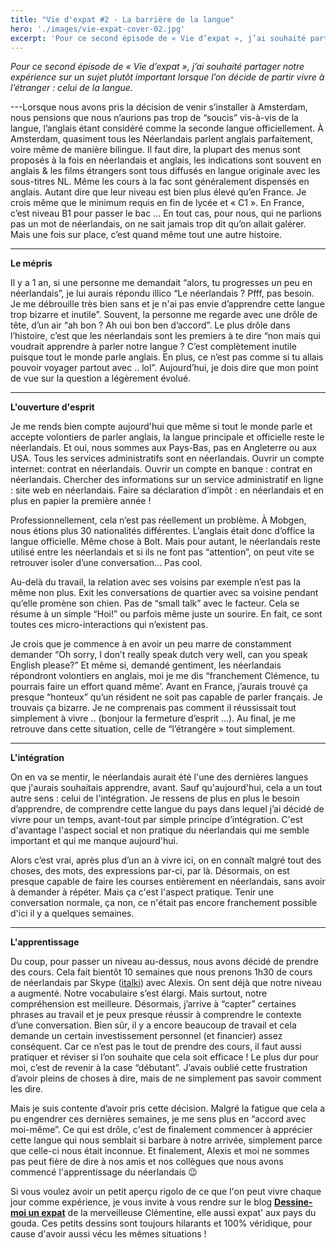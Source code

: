 ```yaml
---
title: "Vie d'expat #2 - La barrière de la langue"
hero: './images/vie-expat-cover-02.jpg'
excerpt: 'Pour ce second épisode de « Vie d’expat », j’ai souhaité partager notre expérience sur un sujet plutôt important lorsque l’on décide de partir vivre à l’étranger : celui de la langue. - Lorsque nous avons pris la décision de venir s’installer à Amsterdam, nous pensions que nous n’aurions pas trop de “soucis” vis-à-vis de'
---
```


_Pour ce second épisode de « Vie d’expat », j’ai souhaité partager notre expérience sur un sujet plutôt important lorsque l’on décide de partir vivre à l’étranger : celui de la langue._

---Lorsque nous avons pris la décision de venir s’installer à Amsterdam, nous pensions que nous n’aurions pas trop de “soucis” vis-à-vis de la langue, l’anglais étant considéré comme la seconde langue officiellement. À Amsterdam, quasiment tous les Néerlandais parlent anglais parfaitement, voire même de manière bilingue. Il faut dire, la plupart des menus sont proposés à la fois en néerlandais et anglais, les indications sont souvent en anglais & les films étrangers sont tous diffusés en langue originale avec les sous-titres NL. Même les cours à la fac sont généralement dispensés en anglais. Autant dire que leur niveau est bien plus élevé qu’en France. Je crois même que le minimum requis en fin de lycée et « C1 ». En France, c’est niveau B1 pour passer le bac ... En tout cas, pour nous, qui ne parlions pas un mot de néerlandais, on ne sait jamais trop dit qu’on allait galérer.
Mais une fois sur place, c’est quand même tout une autre histoire.

---

**Le mépris**

Il y a 1 an, si une personne me demandait “alors, tu progresses un peu en néerlandais”, je lui aurais répondu illico “Le néerlandais ? Pfff, pas besoin. Je me débrouille très bien sans et je n'ai pas envie d’apprendre cette langue trop bizarre et inutile”. Souvent, la personne me regarde avec une drôle de tête, d’un air “ah bon ? Ah oui bon ben d’accord”. Le plus drôle dans l’histoire, c’est que les néerlandais sont les premiers à te dire “non mais qui voudrait apprendre à parler notre langue ? C’est complètement inutile puisque tout le monde parle anglais. En plus, ce n’est pas comme si tu allais pouvoir voyager partout avec .. lol”.
Aujourd’hui, je dois dire que mon point de vue sur la question a légèrement évolué.

---

**L'ouverture d'esprit**

Je me rends bien compte aujourd'hui que même si tout le monde parle et accepte volontiers de parler anglais, la langue principale et officielle reste le néerlandais. Et oui, nous sommes aux Pays-Bas, pas en Angleterre ou aux USA. Tous les services administratifs sont en néerlandais. Ouvrir un compte internet: contrat en néerlandais. Ouvrir un compte en banque : contrat en néerlandais. Chercher des informations sur un service administratif en ligne : site web en néerlandais. Faire sa déclaration d’impôt : en néerlandais et en plus en papier la première année !

Professionnellement, cela n’est pas réellement un problème. À Mobgen, nous étions plus 30 nationalités différentes. L’anglais était donc d’office la langue officielle. Même chose à Bolt. Mais pour autant, le néerlandais reste utilisé entre les néerlandais et si ils ne font pas “attention”, on peut vite se retrouver isoler d’une conversation... Pas cool.

Au-delà du travail, la relation avec ses voisins par exemple n’est pas la même non plus. Exit les conversations de quartier avec sa voisine pendant qu’elle promène son chien. Pas de “small talk” avec le facteur. Cela se résume à un simple “Hoi!” ou parfois même juste un sourire. En fait, ce sont toutes ces micro-interactions qui n’existent pas.

Je crois que je commence à en avoir un peu marre de constamment demander “Oh sorry, I don’t really speak dutch very well, can you speak English please?” Et même si, demandé gentiment, les néerlandais répondront volontiers en anglais, moi je me dis “franchement Clémence, tu pourrais faire un effort quand même’. Avant en France, j’aurais trouvé ça presque “honteux” qu’un résident ne soit pas capable de parler français. Je trouvais ça bizarre. Je ne comprenais pas comment il réussissait tout simplement à vivre .. (bonjour la fermeture d’esprit ...). Au final, je me retrouve dans cette situation, celle de “l’étrangère » tout simplement.

---

**L'intégration**

On en va se mentir, le néerlandais aurait été l'une des dernières langues que j'aurais souhaitais apprendre, avant. Sauf qu'aujourd'hui, cela a un tout autre sens : celui de l'intégration. Je ressens de plus en plus le besoin d’apprendre, de comprendre cette langue du pays dans lequel j’ai décidé de vivre pour un temps, avant-tout par simple principe d’intégration. C'est d'avantage l'aspect social et non pratique du néerlandais qui me semble important et qui me manque aujourd'hui.

Alors c’est vrai, après plus d’un an à vivre ici, on en connaît malgré tout des choses, des mots, des expressions par-ci, par là. Désormais, on est presque capable de faire les courses entièrement en néerlandais, sans avoir à demander à répéter. Mais ça c'est l'aspect pratique. Tenir une conversation normale, ça non, ce n'était pas encore franchement possible d'ici il y a quelques semaines.

---

**L'apprentissage**

Du coup, pour passer un niveau au-dessus, nous avons décidé de prendre des cours. Cela fait bientôt 10 semaines que nous prenons 1h30 de cours de néerlandais par Skype ([italki](https://www.italki.com/)) avec Alexis. On sent déjà que notre niveau a augmenté. Notre vocabulaire s’est élargi. Mais surtout, notre compréhension est meilleure. Désormais, j’arrive à “capter” certaines phrases au travail et je peux presque réussir à comprendre le contexte d’une conversation. Bien sûr, il y a encore beaucoup de travail et cela demande un certain investissement personnel (et financier) assez conséquent. Car ce n’est pas le tout de prendre des cours, il faut aussi pratiquer et réviser si l’on souhaite que cela soit efficace ! Le plus dur pour moi, c’est de revenir à la case “débutant”. J’avais oublié cette frustration d’avoir pleins de choses à dire, mais de ne simplement pas savoir comment les dire.

Mais je suis contente d’avoir pris cette décision. Malgré la fatigue que cela a pu engendrer ces dernières semaines, je me sens plus en “accord avec moi-même”. Ce qui est drôle, c'est de finalement commencer à apprécier cette langue qui nous semblait si barbare à notre arrivée, simplement parce que celle-ci nous était inconnue. Et finalement, Alexis et moi ne sommes pas peut fière de dire à nos amis et nos collègues que nous avons commencé l'apprentissage du néerlandais 😉

Si vous voulez avoir un petit aperçu rigolo de ce que l'on peut vivre chaque jour comme expérience, je vous invite à vous rendre sur le blog **[Dessine-moi un expat](https://blog.courrierinternational.com/dessine-moi-un-expat/)** de la merveilleuse Clémentine, elle aussi expat' aux pays du gouda. Ces petits dessins sont toujours hilarants et 100% véridique, pour cause d'avoir aussi vécu les mêmes situations !
